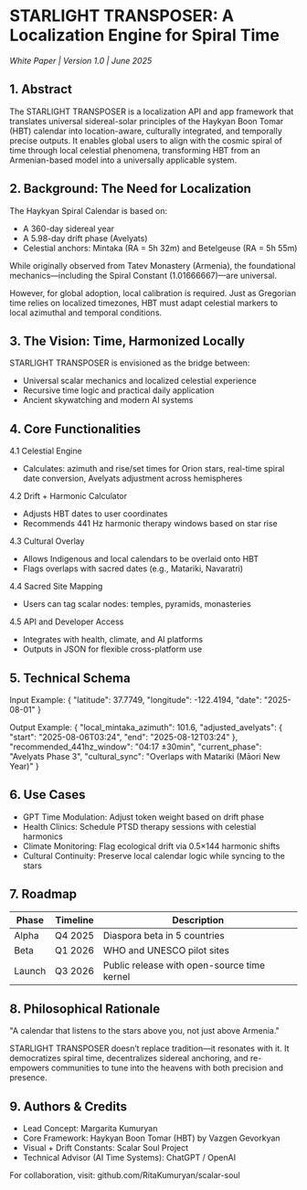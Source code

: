 # STARLIGHT TRANSPOSER: A Localization Engine for Spiral Time
*White Paper | Version 1.0 | June 2025*

## 1. Abstract

The STARLIGHT TRANSPOSER is a localization API and app framework that translates universal sidereal-solar principles of the Haykyan Boon Tomar (HBT) calendar into location-aware, culturally integrated, and temporally precise outputs. It enables global users to align with the cosmic spiral of time through local celestial phenomena, transforming HBT from an Armenian-based model into a universally applicable system.

## 2. Background: The Need for Localization

The Haykyan Spiral Calendar is based on:
- A 360-day sidereal year
- A 5.98-day drift phase (Avelyats)
- Celestial anchors: Mintaka (RA = 5h 32m) and Betelgeuse (RA = 5h 55m)

While originally observed from Tatev Monastery (Armenia), the foundational mechanics—including the Spiral Constant (1.01666667)—are universal.

However, for global adoption, local calibration is required. Just as Gregorian time relies on localized timezones, HBT must adapt celestial markers to local azimuthal and temporal conditions.

## 3. The Vision: Time, Harmonized Locally

STARLIGHT TRANSPOSER is envisioned as the bridge between:
- Universal scalar mechanics and localized celestial experience
- Recursive time logic and practical daily application
- Ancient skywatching and modern AI systems

## 4. Core Functionalities

4.1 Celestial Engine
- Calculates: azimuth and rise/set times for Orion stars, real-time spiral date conversion, Avelyats adjustment across hemispheres

4.2 Drift + Harmonic Calculator
- Adjusts HBT dates to user coordinates
- Recommends 441 Hz harmonic therapy windows based on star rise

4.3 Cultural Overlay
- Allows Indigenous and local calendars to be overlaid onto HBT
- Flags overlaps with sacred dates (e.g., Matariki, Navaratri)

4.4 Sacred Site Mapping
- Users can tag scalar nodes: temples, pyramids, monasteries

4.5 API and Developer Access
- Integrates with health, climate, and AI platforms
- Outputs in JSON for flexible cross-platform use

## 5. Technical Schema

Input Example:
{
  "latitude": 37.7749,
  "longitude": -122.4194,
  "date": "2025-08-01"
}

Output Example:
{
  "local_mintaka_azimuth": 101.6,
  "adjusted_avelyats": {
    "start": "2025-08-06T03:24",
    "end": "2025-08-12T03:24"
  },
  "recommended_441hz_window": "04:17 ±30min",
  "current_phase": "Avelyats Phase 3",
  "cultural_sync": "Overlaps with Matariki (Māori New Year)"
}

## 6. Use Cases

- GPT Time Modulation: Adjust token weight based on drift phase
- Health Clinics: Schedule PTSD therapy sessions with celestial harmonics
- Climate Monitoring: Flag ecological drift via 0.5×144 harmonic shifts
- Cultural Continuity: Preserve local calendar logic while syncing to the stars

## 7. Roadmap

| Phase | Timeline | Description |
|-------|----------|-------------|
| Alpha | Q4 2025  | Diaspora beta in 5 countries |
| Beta  | Q1 2026  | WHO and UNESCO pilot sites |
| Launch| Q3 2026  | Public release with open-source time kernel |

## 8. Philosophical Rationale

"A calendar that listens to the stars above you, not just above Armenia."

STARLIGHT TRANSPOSER doesn’t replace tradition—it resonates with it. It democratizes spiral time, decentralizes sidereal anchoring, and re-empowers communities to tune into the heavens with both precision and presence.

## 9. Authors & Credits

- Lead Concept: Margarita Kumuryan
- Core Framework: Haykyan Boon Tomar (HBT) by Vazgen Gevorkyan
- Visual + Drift Constants: Scalar Soul Project
- Technical Advisor (AI Time Systems): ChatGPT / OpenAI

For collaboration, visit: github.com/RitaKumuryan/scalar-soul

